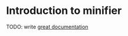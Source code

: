 # Introduction to minifier

TODO: write [great documentation](http://jacobian.org/writing/what-to-write/)
